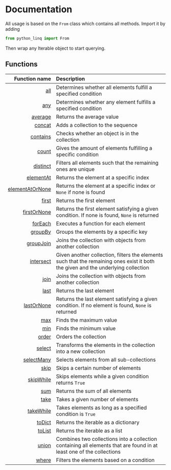 Documentation
=============

All usage is based on the `From` class which contains all methods. Import it by adding
``` python
from python_linq import From
```

Then wrap any Iterable object to start querying.

Functions
---------

| Function name | Description |
| -: | :- |
| [all](docs/all.md) | Determines whether all elements fulfill a specified condition |
| [any](docs/any.md) | Determines whether any element fulfills a specified condition |
| [average](docs/average.md) | Returns the average value |
| [concat](docs/concat.md) | Adds a collection to the sequence |
| [contains](docs/contains.md) | Checks whether an object is in the collection |
| [count](docs/count.md) | Gives the amount of elements fulfilling a specific condition |
| [distinct](docs/distinct.md) | Filters all elements such that the remaining ones are unique |
| [elementAt](docs/elementat.md) | Returns the element at a specific index |
| [elementAtOrNone](docs/elementatornone.md) | Returns the element at a specific index or `None` if none is found |
| [first](docs/first.md) | Returns the first element |
| [firstOrNone](docs/firstornone.md) | Returns the first element satisfying a given condition. If none is found, `None` is returned |
| [forEach](docs/foreach.md) | Executes a function for each element |
| [groupBy](docs/groupby.md) | Groups the elements by a specific key |
| [groupJoin](docs/groupjoin.md) | Joins the collection with objects from another collection |
| [intersect](docs/intersect.md) | Given another collection, filters the elements such that the remaining ones exist it both the given and the underlying collection |
| [join](docs/join.md) | Joins the collection with objects from another collection |
| [last](docs/lastornone.md) | Returns the last element |
| [lastOrNone](docs/lastornone.md) | Returns the last element satisfying a given condition. If no element is found, `None` is returned |
| [max](docs/max.md) | Finds the maximum value |
| [min](docs/min.md) | Finds the minimum value |
| [order](docs/order.md) | Orders the collection |
| [select](docs/select.md) | Transforms the elements in the collection into a new collection |
| [selectMany](doct/selectMany.md) | Selects elements from all sub-collections |
| [skip](docs/skip.md) | Skips a certain number of elements |
| [skipWhile](docs/skipWhile.md) | Skips elements while a given condition returns `True` |
| [sum](docs/sum.md) | Returns the sum of all elements |
| [take](docs/take.md) | Takes a given number of elements |
| [takeWhile](docs/takewhile.md) | Takes elements as long as a specified condition is `True` |
| [toDict](docs/todict.md) | Returns the iterable as a dictionary |
| [toList](docs/tolist.md) | Returns the iterable as a list |
| [union](docs/union.md) | Combines two collections into a collection containing all elements that are found in at least one of the collections |
| [where](docs/where.md) | Filters the elements based on a condition |
